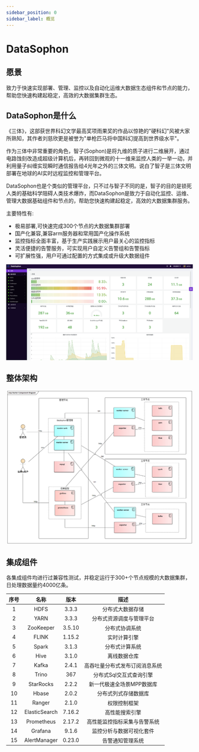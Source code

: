 ```yaml
---
sidebar_position: 0
sidebar_label: 概览
---
```

# DataSophon

## 愿景
致力于快速实现部署、管理、监控以及自动化运维大数据生态组件和节点的能力，帮助您快速构建起稳定，高效的大数据集群生态。

## DataSophon是什么
《三体》，这部获世界科幻文学最高奖项雨果奖的作品以惊艳的"硬科幻"风被大家所熟知，其作者刘慈欣更是被誉为"单枪匹马将中国科幻提高到世界级水平"。

作为三体中非常重要的角色，智子(Sophon)是将九维的质子进行二维展开，通过电路蚀刻改造成超级计算机后，再转回到微观的十一维来监控人类的一举一动，并利用量子纠缠实现瞬时通信报告给4光年之外的三体文明。说白了智子是三体文明部署在地球的AI实时远程监控和管理平台。

DataSophon也是个类似的管理平台，只不过与智子不同的是，智子的目的是锁死人类的基础科学阻碍人类技术爆炸，而DataSophon是致力于自动化监控、运维、管理大数据基础组件和节点的，帮助您快速构建起稳定，高效的大数据集群服务。

主要特性有:

* 极易部署,可快速完成300个节点的大数据集群部署
* 国产化兼容,兼容arm服务器和常用国产化操作系统
* 监控指标全面丰富，基于生产实践展示用户最关心的监控指标
* 灵活便捷的告警服务，可实现用户自定义告警组和告警指标
* 可扩展性强，用户可通过配置的方式集成或升级大数据组件

![image-20221108214631743](./image-20221108214631743.png)

## 整体架构

![img](./archive.png)

## 集成组件

各集成组件均进行过兼容性测试，并稳定运行于300+个节点规模的大数据集群，日处理数据量约4000亿条。

| 序号 |     名称      |  版本  |              描述              |
| :--: | :-----------: | :----: | :----------------------------: |
|  1   |     HDFS      | 3.3.3  |        分布式大数据存储        |
|  2   |     YARN      | 3.3.3  |    分布式资源调度与管理平台    |
|  3   |   ZooKeeper   | 3.5.10 |         分布式协调系统         |
|  4   |     FLINK     | 1.15.2 |          实时计算引擎          |
|  5   |     Spark     | 3.1.3  |         分布式计算系统         |
|  6   |     Hive      | 3.1.0  |          离线数据仓库          |
|  7   |     Kafka     | 2.4.1  | 高吞吐量分布式发布订阅消息系统 |
|  8   |     Trino     |  367   |    分布式Sql交互式查询引擎     |
|  9   |   StarRocks   | 2.2.2  |   新一代极速全场景MPP数据库    |
|  10  |     Hbase     | 2.0.2  |      分布式列式存储数据库      |
|  11  |    Ranger     | 2.1.0  |          权限控制框架          |
|  12  | ElasticSearch | 7.16.2 |         高性能搜索引擎         |
|  13  |  Prometheus   | 2.17.2 |  高性能监控指标采集与告警系统  |
|  14  |    Grafana    | 9.1.6  |    监控分析与数据可视化套件    |
|  15  | AlertManager  | 0.23.0 |        告警通知管理系统        |

